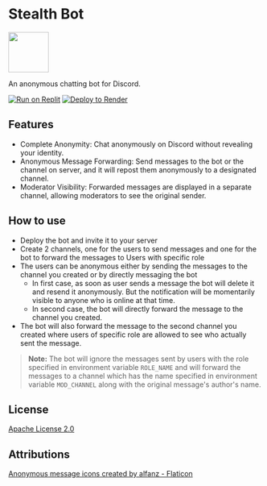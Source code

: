 # Stealth Bot

<img src="https://github.com/FiniteLoop-NMAMIT/stealth-bot/assets/83623339/f68bf189-b25b-48db-944e-a955fc26cdfb" width="80"/>

An anonymous chatting bot for Discord.

[![Run on Replit](https://binbashbanana.github.io/deploy-buttons/buttons/remade/replit.svg)](https://replit.com/github/FiniteLoop-NMAMIT/stealth-bot)
[![Deploy to Render](https://binbashbanana.github.io/deploy-buttons/buttons/remade/render.svg)](https://render.com/deploy?repo=https://github.com/FiniteLoop-NMAMIT/stealth-bot)

## Features
- Complete Anonymity: Chat anonymously on Discord without revealing your identity.
- Anonymous Message Forwarding: Send messages to the bot or the channel on server, and it will repost them anonymously to a designated channel.
- Moderator Visibility: Forwarded messages are displayed in a separate channel, allowing moderators to see the original sender.

## How to use
- Deploy the bot and invite it to your server
- Create 2 channels, one for the users to send messages and one for the bot to forward the messages to Users with specific role
- The users can be anonymous either by sending the messages to the channel you created or by directly messaging the bot
    - In first case, as soon as user sends a message the bot will delete it and resend it anonymously. But the notification will be momentarily visible to anyone who is online at that time.
    - In second case, the bot will directly forward the message to the channel you created.
- The bot will also forward the message to the second channel you created where users of specific role are allowed to see who actually sent the message.
>**Note:** 
> The bot will ignore the messages sent by users with the role specified in environment variable `ROLE_NAME` and will forward the messages to a channel which has the name specified in environment variable `MOD_CHANNEL` along with the original message's author's name.

## License
[Apache License 2.0](https://choosealicense.com/licenses/apache-2.0/)

## Attributions
<a href="https://www.flaticon.com/free-icons/anonymous-message" title="anonymous message icons">Anonymous message icons created by alfanz - Flaticon</a>
